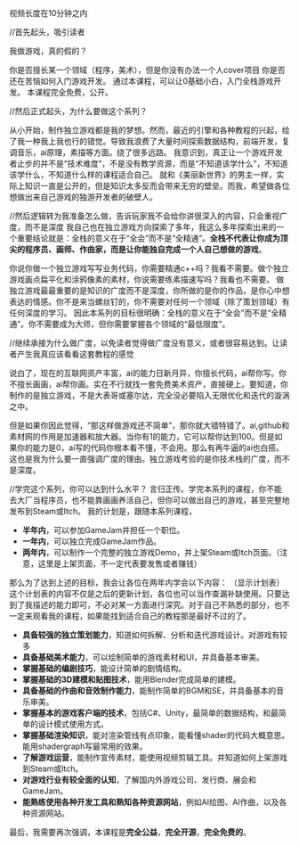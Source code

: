 
视频长度在10分钟之内

//首先起头，吸引读者

我做游戏，真的假的？

你是否擅长某一个领域（程序，美术），但是你没有办法一个人cover项目
你是否还在苦恼如何入门游戏开发。
通过本课程，可以让0基础小白，入门全栈游戏开发。
本课程完全免费，公开。


//然后正式起头，为什么要做这个系列？

从小开始，制作独立游戏都是我的梦想。然而，最近的引擎和各种教程的兴起，给了我一种我上我也行的错觉。导致我浪费了大量时间探索数据结构，前端开发，复调音乐，ai原理，素描等方面。绕了很多远路。
我意识到，真正让一个游戏开发者止步的并不是“技术难度”，不是没有教学资源，而是“不知道该学什么”，不知道该学什么，不知道什么样的课程适合自己。
就和《美丽新世界》的男主一样，实际上知识一直是公开的，但是知识太多反而会带来无穷的壁垒。而我，希望做各位想做出来自己游戏的独游开发者的破壁人。



//然后逻辑转为我准备怎么做，告诉玩家我不会给你讲很深入的内容，只会重视广度，而不是深度
我自己也在独立游戏方向探索了多年，我这么多年探索出来的一个重要结论就是：全栈的意义在于“全会”而不是“全精通”。**全栈不代表让你成为顶尖的程序员、画师、作曲家，而是让你能独自完成一个人自己想做的游戏**。

你说你做一个独立游戏写写业务代码，你需要精通c++吗？我看不需要。做个独立游戏画点扁平化和涂鸦像素的素材，你说需要练素描速写吗？我看也不需要。
做独立游戏最最重要的是知识的广度而不是深度，你所做的是你的作品，是你心中想表达的情感。你不是来当螺丝钉的，你不需要对任何一个领域（除了策划领域）有任何深度的学习。
因此本系列的目标很明确：全栈的意义在于“全会”而不是“全精通”。你不需要成为大师，但你需要掌握各个领域的“最低限度”。


//继续承接为什么做广度，以免读者觉得做广度没有意义，或者很容易达到。让读者产生我真应该看看这套教程的感觉

说白了，现在的互联网资产丰富，ai的能力日新月异，你擅长代码，ai帮你写。你不擅长画画，ai帮你画。实在不行就找一套免费美术资产，直接硬上。要知道，你制作的是独立游戏，不是大表哥或塞尔达，完全没必要陷入无限优化和迭代的漩涡之中。

但是如果你因此觉得，“那这样做游戏还不简单”，那你就大错特错了。ai,github和素材网的作用是加速器和放大器。当你有1的能力，它可以帮你达到100。但是如果你的能力是0，ai写的代码你根本看不懂，不会用。那么有再牛逼的ai也白搭。
这也是我为什么要一直强调广度的理由。独立游戏考验的是你技术栈的广度，而不是深度。


//学完这个系列，你可以达到什么水平？
言归正传。学完本系列的课程，你不能去大厂当程序员，也不能靠画画养活自己，但你可以做出自己的游戏，甚至完整地发布到Steam或Itch。
我的计划是，跟随本系列课程，
- **半年内**，可以参加GameJam并担任一个职位。
- **一年内**，可以独立完成GameJam作品。
- **两年内**，可以制作一个完整的独立游戏Demo，并上架Steam或Itch页面。（注意，这里是上架页面，不一定代表要发售或者赚钱）



那么为了达到上述的目标，我会让各位在两年内学会以下内容：
（显示计划表）
这个计划表的内容不仅是之后的更新计划，各位也可以当作查漏补缺使用。只要达到了我描述的能力即可，不必对某一方面进行深究。对于自己不熟悉的部分，也不一定来观看我的课程，如果能找到适合自己的教程那是最好不过的了。


- **具备较强的独立策划能力**，知道如何拆解、分析和迭代游戏设计。对游戏有较多
- **具备基础美术能力**，可以绘制简单的游戏素材和UI，并具备基本审美。
- **掌握基础的编剧技巧**，能设计简单的剧情结构。
- **掌握基础的3D建模和贴图技术**，能用Blender完成简单的建模。
- **具备基础的作曲和音效制作能力**，能制作简单的BGM和SE，并具备基本的音乐审美。
- **掌握基本的游戏客户端的技术**，包括C#、Unity，最简单的数据结构，和最简单的设计模式使用方式。
- **掌握基础渲染知识**，能对渲染管线有点印象，能看懂shader的代码大概意思。能用shadergraph写最常用的效果。
- **了解游戏运营**，能制作宣传素材，能使用视频剪辑工具。并知道如何上架游戏到Steam或Itch。
- **对游戏行业有较全面的认知**，了解国内外游戏公司、发行商、展会和GameJam。
- **能熟练使用各种开发工具和熟知各种资源网站**，例如AI绘图、AI作曲，以及各种资源网站。



最后，我需要再次强调，本课程是**完全公益**，**完全开源**，**完全免费的**。